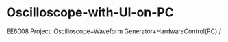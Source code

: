 # Oscilloscope-with-UI-on-PC
EE6008 Project: 
Oscilloscope+Waveform Generator+HardwareControl(PC) / 
